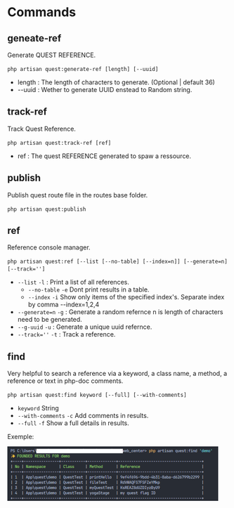 # Commands

## geneate-ref

Generate QUEST REFERENCE.

`php artisan quest:generate-ref [length] [--uuid]`

- length : The length of characters to generate. (Optional | default 36)
- --uuid : Wether to generate UUID enstead to Random string.

## track-ref

Track Quest Reference.

`php artisan quest:track-ref [ref]`

- ref : The quest REFERENCE generated to spaw a ressource.

## publish

Publish quest route file in the routes base folder.

`php artisan quest:publish`

## ref

Reference console manager.

`php artisan quest:ref [--list [--no-table] [--index=n]] [--generate=n] [--track='']`

- `--list` `-l` : Print a list of all references.
  - `--no-table` `-e` Dont print results in a table.
  - `--index` `-i` Show only items of the specified index's. Separate index by comma --index=1,2,4
- `--generate=n` `-g` : Generate a random refernce n is length of characters need to be generated.
- `--g-uuid` `-u` : Generate a unique uuid refernce.
- `--track=''` `-t` : Track a reference.

## find

Very helpful to search a reference via a keyword, a class name, a method, a reference or text in php-doc comments.

`php artisan quest:find keyword [--full] [--with-comments]`

- `keyword` String
- `--with-comments` `-c` Add comments in results.
- `--full` `-f` Show a full details in results.

Exemple:

![exemple](../assets/console_find.png)
